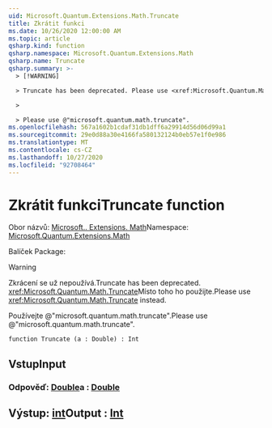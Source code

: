 ```yaml
---
uid: Microsoft.Quantum.Extensions.Math.Truncate
title: Zkrátit funkci
ms.date: 10/26/2020 12:00:00 AM
ms.topic: article
qsharp.kind: function
qsharp.namespace: Microsoft.Quantum.Extensions.Math
qsharp.name: Truncate
qsharp.summary: >-
  > [!WARNING]

  > Truncate has been deprecated. Please use <xref:Microsoft.Quantum.Math.Truncate> instead.

  >

  > Please use @"microsoft.quantum.math.truncate".
ms.openlocfilehash: 567a1602b1cdaf31db1dff6a29914d56d06d99a1
ms.sourcegitcommit: 29e0d88a30e4166fa580132124b0eb57e1f0e986
ms.translationtype: MT
ms.contentlocale: cs-CZ
ms.lasthandoff: 10/27/2020
ms.locfileid: "92708464"
---
```

# <a name="truncate-function"></a><span data-ttu-id="77615-102">Zkrátit funkci</span><span class="sxs-lookup"><span data-stu-id="77615-102">Truncate function</span></span>

<span data-ttu-id="77615-103">Obor názvů: [Microsoft.. Extensions. Math](xref:Microsoft.Quantum.Extensions.Math)</span><span class="sxs-lookup"><span data-stu-id="77615-103">Namespace: [Microsoft.Quantum.Extensions.Math](xref:Microsoft.Quantum.Extensions.Math)</span></span>

<span data-ttu-id="77615-104">Balíček [](https://nuget.org/packages/)</span><span class="sxs-lookup"><span data-stu-id="77615-104">Package: [](https://nuget.org/packages/)</span></span>


> [!WARNING]
> <span data-ttu-id="77615-105">Zkrácení se už nepoužívá.</span><span class="sxs-lookup"><span data-stu-id="77615-105">Truncate has been deprecated.</span></span> <span data-ttu-id="77615-106"><xref:Microsoft.Quantum.Math.Truncate>Místo toho ho použijte.</span><span class="sxs-lookup"><span data-stu-id="77615-106">Please use <xref:Microsoft.Quantum.Math.Truncate> instead.</span></span>
>
> <span data-ttu-id="77615-107">Používejte @"microsoft.quantum.math.truncate".</span><span class="sxs-lookup"><span data-stu-id="77615-107">Please use @"microsoft.quantum.math.truncate".</span></span>



```qsharp
function Truncate (a : Double) : Int
```


## <a name="input"></a><span data-ttu-id="77615-108">Vstup</span><span class="sxs-lookup"><span data-stu-id="77615-108">Input</span></span>

### <a name="a--double"></a><span data-ttu-id="77615-109">Odpověď: [Double](xref:microsoft.quantum.lang-ref.double)</span><span class="sxs-lookup"><span data-stu-id="77615-109">a : [Double](xref:microsoft.quantum.lang-ref.double)</span></span>





## <a name="output--int"></a><span data-ttu-id="77615-110">Výstup: [int](xref:microsoft.quantum.lang-ref.int)</span><span class="sxs-lookup"><span data-stu-id="77615-110">Output : [Int](xref:microsoft.quantum.lang-ref.int)</span></span>

